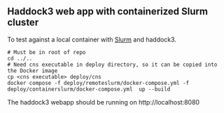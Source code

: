 ## Haddock3 web app with containerized Slurm cluster

To test against a local container with [Slurm](https://github.com/xenon-middleware/xenon-docker-images/blob/master/slurm-23/README.md) and haddock3.

```shell
# Must be in root of repo
cd ../..
# Need cns executable in deploy directory, so it can be copied into the Docker image
cp <cns executable> deploy/cns
docker compose -f deploy/remoteslurm/docker-compose.yml -f deploy/containerslurm/docker-compose.yml  up --build
```

The haddock3 webapp should be running on http://localhost:8080
